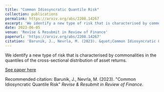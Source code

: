 ```yaml
---
title: "Common Idiosyncratic Quantile Risk"
collection: publications
permalink: https://arxiv.org/abs/2208.14267
excerpt: 'We identify a new type of risk that is characterised by commonalities in the quantiles of the cross-sectional distribution of asset returns.'
date: 2023-06-05
venue: 'Revise & Resubmit in Review of Finance'
paperurl: 'https://arxiv.org/abs/2208.14267'
citation: 'Barunik, J., Nevrla, M. (2023). &quot;Common Idiosyncratic Quantile Risk&quot; <i>Revise & Resubmit in Review of Finance</i>.'
---
```

We identify a new type of risk that is characterised by commonalities in the quantiles of the cross-sectional distribution of asset returns.

[See paper here](https://arxiv.org/abs/2208.14267)

Recommended citation: Barunik, J., Nevrla, M. (2023). "Common Idiosyncratic Quantile Risk" <i>Revise & Resubmit in Review of Finance</i>.
